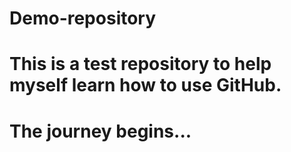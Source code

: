 # Demo-repository
<h1>This is a test repository to help myself learn how to use GitHub.<h1>
The journey begins...
